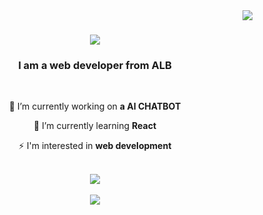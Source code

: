 <img align="right" src="https://visitor-badge.laobi.icu/badge?page_id=koxhajmelsi1.koxhajmelsi1" />
<h1 align="center">
    <img src="https://readme-typing-svg.herokuapp.com/?font=Righteous&size=35&center=true&vCenter=true&width=500&height=70&duration=4000&lines=Hi+There!+👋;+I'm+Melsi+Koxhaj!;" />
</h1>

<h3 align="center">I am a web developer from  ALB </h3>

</br>

<div align="center">
 
 🔭 I’m currently working on **a AI CHATBOT**
 
 🌱 I’m currently learning **React**

⚡ I'm interested in **web development**

 </div>

 </br>

 <div align="center"> 
  <a href="mailto:koxhajmelsi1@gmail.com">
    <img src="https://img.shields.io/badge/Gmail-333333?style=for-the-badge&logo=gmail&logoColor=red" />
  </a>
 </div>

 </br>

 <div align="center">
    <img src="https://skillicons.dev/icons?i=html,css,javascript,vscode,react,mysql,wordpress,figma,typescript,nodejs,python,pycharm" />
 </div>
